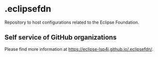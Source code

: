 # .eclipsefdn

Repository to host configurations related to the Eclipse Foundation.

## Self service of GitHub organizations

Please find more information at <https://eclipse-lsp4j.github.io/.eclipsefdn/>.
